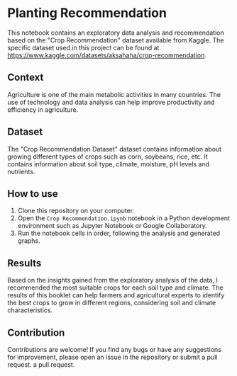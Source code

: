 # Planting Recommendation
This notebook contains an exploratory data analysis and recommendation based on the "Crop Recommendation" dataset available from Kaggle.
The specific dataset used in this project can be found at https://www.kaggle.com/datasets/aksahaha/crop-recommendation.

## Context
Agriculture is one of the main metabolic activities in many countries. The use of technology and data analysis can help improve productivity and efficiency in agriculture.

## Dataset
The "Crop Recommendation Dataset" dataset contains information about growing different types of crops such as corn, soybeans, rice, etc. It contains information about soil type, climate, moisture, pH levels and nutrients.

## How to use

1. Clone this repository on your computer.
2. Open the `Crop Recommendation.ipynb` notebook in a Python development environment such as Jupyter Notebook or Google Collaboratory.
3. Run the notebook cells in order, following the analysis and generated graphs.

## Results
Based on the insights gained from the exploratory analysis of the data, I recommended the most suitable crops for each soil type and climate.
The results of this booklet can help farmers and agricultural experts to identify the best crops to grow in different regions, considering soil and climate characteristics.

## Contribution

Contributions are welcome! If you find any bugs or have any suggestions for improvement, please open an issue in the repository or submit a pull request.
a pull request.
